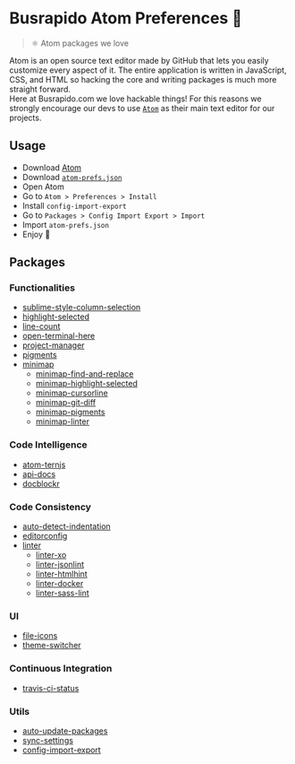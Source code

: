 # Busrapido Atom Preferences 🚌
> ⚛ Atom packages we love

Atom is an open source text editor made by GitHub that lets you easily customize every aspect of it. The entire application is written in JavaScript, CSS, and HTML so hacking the core and writing packages is much more straight forward.<br>
Here at Busrapido.com we love hackable things! For this reasons we strongly encourage our devs to use [`Atom`](https://atom.io/) as their main text editor for our projects.

## Usage
* Download [Atom](https://atom.io/)
* Download [`atom-prefs.json`](https://raw.githubusercontent.com/busrapidohq/atom-prefs/master/atom-prefs.json)
* Open Atom
* Go to `Atom > Preferences > Install`
* Install `config-import-export`
* Go to `Packages > Config Import Export > Import`
* Import `atom-prefs.json`
* Enjoy 🎉

## Packages

### Functionalities
* [sublime-style-column-selection](https://atom.io/packages/Sublime-Style-Column-Selection)
* [highlight-selected](https://atom.io/packages/highlight-selected)
* [line-count](https://atom.io/packages/line-count)
* [open-terminal-here](https://atom.io/packages/open-terminal-here)
* [project-manager](https://atom.io/packages/project-manager)
* [pigments](https://atom.io/packages/pigments)
* [minimap](https://github.com/atom-minimap/minimap)
  * [minimap-find-and-replace](https://github.com/atom-minimap/minimap-find-and-replace)
  * [minimap-highlight-selected](https://github.com/atom-minimap/minimap-highlight-selected)
  * [minimap-cursorline](https://atom.io/packages/minimap-cursorline)
  * [minimap-git-diff](https://atom.io/packages/minimap-git-diff)
  * [minimap-pigments](https://atom.io/packages/minimap-pigments)
  * [minimap-linter](https://atom.io/packages/minimap-linter)

### Code Intelligence
* [atom-ternjs](https://atom.io/packages/atom-ternjs)
* [api-docs](https://atom.io/packages/api-docs)
* [docblockr](https://atom.io/packages/docblockr)

### Code Consistency
* [auto-detect-indentation](https://atom.io/packages/auto-detect-indentation)
* [editorconfig](https://atom.io/packages/editorconfig)
* [linter](https://atom.io/packages/linter)
  * [linter-xo](https://atom.io/packages/linter-xo)
  * [linter-jsonlint](https://atom.io/packages/linter-jsonlint)
  * [linter-htmlhint](https://atom.io/packages/linter-htmlhint)
  * [linter-docker](https://atom.io/packages/linter-docker)
  * [linter-sass-lint](https://atom.io/packages/linter-sass-lint)

### UI
* [file-icons](https://atom.io/packages/file-icons)
* [theme-switcher](https://atom.io/packages/theme-switcher)

### Continuous Integration
* [travis-ci-status](https://atom.io/packages/travis-ci-status)

### Utils
* [auto-update-packages](https://atom.io/packages/auto-update-packages)
* [sync-settings](https://atom.io/packages/sync-settings)
* [config-import-export](https://atom.io/packages/config-import-export)
